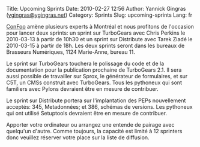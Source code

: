Title: Upcoming Sprints
Date: 2010-02-27 12:56
Author: Yannick Gingras (ygingras@ygingras.net)
Category: Sprints
Slug: upcoming-sprints
Lang: fr

[ConFoo][] amène plusieurs experts à Montréal et nous profitons de
l'occasion pour lancer deux sprints: un sprint sur TurboGears avec Chris
Perkins le 2010-03-13 à partir de 10h30 et un sprint sur Distribute avec
Tarek Ziadé le 2010-03-15 à partir de 18h. Les deux sprints seront dans
les bureaux de Brasseurs Numériques, 1124 Marie-Anne, bureau 11.

Le sprint sur TurboGears touchera le polissage du code et de la
documentation pour la publication prochaine de TurboGears 2.1. Il sera
aussi possible de travailler sur Sprox, le générateur de formulaires, et
sur C5T, un CMSs construit avec TurboGears. Tous les pythoneux qui sont
familiers avec Pylons devraient être en mesure de contribuer.

Le sprint sur Distribute portera sur l'implantation des PEPs
nouvellement acceptés: 345, Metadonnées; et 386, schémas de versions.
Les pythoneux qui ont utilisé Setuptools devraient être en mesure de
contribuer.

Apporter votre ordinateur ou arrangez une entende de pairage avec
quelqu'un d'autre. Comme toujours, la capacité est limité à 12 sprinters
donc veuillez réserver votre place sur la liste de diffusion.

  [ConFoo]: http://confoo.ca/fr
